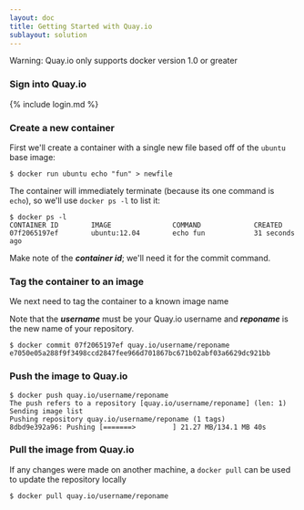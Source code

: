 ```yaml
---
layout: doc
title: Getting Started with Quay.io
sublayout: solution
---
```


<div class="alert alert-warning">Warning: Quay.io only supports docker version 1.0 or greater</div>

### Sign into Quay.io

{% include login.md %}

### Create a new container

First we'll create a container with a single new file based off of the `ubuntu` base image:

```
$ docker run ubuntu echo "fun" > newfile
```

The container will immediately terminate (because its one command is `echo`), so we'll use `docker ps -l` to list it:

```
$ docker ps -l
CONTAINER ID        IMAGE               COMMAND             CREATED
07f2065197ef        ubuntu:12.04        echo fun            31 seconds ago
```

Make note of the _**container id**_; we'll need it for the commit command.

### Tag the container to an image

We next need to tag the container to a known image name

Note that the _**username**_ must be your Quay.io username and _**reponame**_ is the new name of your repository.

```
$ docker commit 07f2065197ef quay.io/username/reponame
e7050e05a288f9f3498ccd2847fee966d701867bc671b02abf03a6629dc921bb
```

### Push the image to Quay.io

```
$ docker push quay.io/username/reponame
The push refers to a repository [quay.io/username/reponame] (len: 1)
Sending image list
Pushing repository quay.io/username/reponame (1 tags)
8dbd9e392a96: Pushing [=======>         ] 21.27 MB/134.1 MB 40s
```

### Pull the image from Quay.io

If any changes were made on another machine, a `docker pull` can be used to update the repository locally

```
$ docker pull quay.io/username/reponame
```

